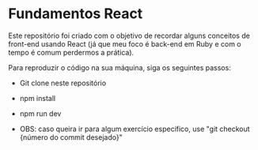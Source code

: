 # Fundamentos React

Este repositório foi criado com o objetivo de recordar alguns conceitos de front-end usando React (já que meu foco é back-end em Ruby e com o tempo é comum perdermos a prática).



Para reproduzir o código na sua máquina, siga os seguintes passos:

- Git clone neste repositório
- npm install
- npm run dev

- OBS: caso queira ir para algum exercício específico, use "git checkout {número do commit desejado}"
